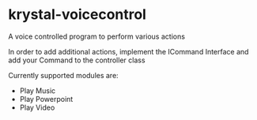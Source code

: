 krystal-voicecontrol
====================
A voice controlled program to perform various actions

In order to add additional actions, implement the ICommand Interface 
and add your Command to the controller class 

Currently supported modules are:
* Play Music
* Play Powerpoint
* Play Video